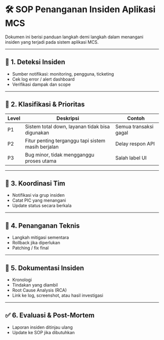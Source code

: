 # 🛠️ SOP Penanganan Insiden Aplikasi MCS

Dokumen ini berisi panduan langkah demi langkah dalam menangani insiden yang terjadi pada sistem aplikasi MCS.

---

## 🚨 1. Deteksi Insiden

- Sumber notifikasi: monitoring, pengguna, ticketing
- Cek log error / alert dashboard
- Verifikasi dampak dan scope

---

## 🧭 2. Klasifikasi & Prioritas

| Level | Deskripsi | Contoh |
|-------|-----------|--------|
| P1 | Sistem total down, layanan tidak bisa digunakan | Semua transaksi gagal |
| P2 | Fitur penting terganggu tapi sistem masih berjalan | Delay respon API |
| P3 | Bug minor, tidak mengganggu proses utama | Salah label UI |

---

## 👥 3. Koordinasi Tim

- Notifikasi via grup insiden
- Catat PIC yang menangani
- Update status secara berkala

---

## 🔧 4. Penanganan Teknis

- Langkah mitigasi sementara
- Rollback jika diperlukan
- Patching / fix final

---

## 📝 5. Dokumentasi Insiden

- Kronologi
- Tindakan yang diambil
- Root Cause Analysis (RCA)
- Link ke log, screenshot, atau hasil investigasi

---

## ✅ 6. Evaluasi & Post-Mortem

- Laporan insiden ditinjau ulang
- Update ke SOP jika dibutuhkan
